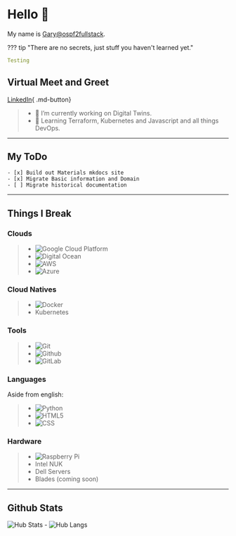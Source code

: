 # Hello 👋
My name is [Gary@ospf2fullstack](## "Technologist"). 

[//]: <> (Admonitions: https://squidfunk.github.io/mkdocs-material/reference/admonitions/)
??? tip
        "There are no secrets, just stuff you haven't learned yet."

```Yaml
Testing 
```

## Virtual Meet and Greet 
[LinkedIn](https://www.linkedin.com/in/ginnerarity/){ .md-button}
>  - 🔭 I’m currently working on Digital Twins. 
>  - 🌱 Learning Terraform, Kubernetes and Javascript and all things DevOps.

---


## My ToDo
    - [x] Build out Materials mkdocs site
    - [x] Migrate Basic information and Domain
    - [ ] Migrate historical documentation

---

## Things I Break
### Clouds
>  - <img alt="Google Cloud Platform" src="https://img.shields.io/badge/-Google_Cloud_Platform-1a73e8?style=flat-square&logo=google-cloud&logoColor=white" />
>  - <img alt="Digital Ocean" src="https://img.shields.io/badge/-Digital%20Ocean-darkblue?style=flat-square&logo=digitalocean"/>
>  - <img alt="AWS" src="https://img.shields.io/badge/Amazon%20AWS-232F3E?style=flat-square&logo=amazon-aws"/>
>  - <img alt="Azure" src="https://img.shields.io/badge/Microsoft%20Azure-232F7E?style=flat-square&logo=microsoft-azure"/>

### Cloud Natives
>  - <img alt="Docker" src="https://img.shields.io/badge/-Docker-black?style=flat-square&logo=docker"/>
>  - Kubernetes 

### Tools
>  - <img alt="Git" src="https://img.shields.io/badge/-Git-black?style=flat-square&logo=git"/>
>  - <img alt="Github" src="https://img.shields.io/badge/-GitHub-181717?style=flat-square&logo=github"/>
>  - <img alt="GitLab" src="https://img.shields.io/badge/-GitLab-FCA121?style=flat-square&logo=gitlab"/>

### Languages 
Aside from english: 
>  - <img alt="Python" src="https://img.shields.io/badge/-Python-black?style=flat-square&logo=Python"/>
>  - <img alt="HTML5" src="https://img.shields.io/badge/-HTML5-E34F26?style=flat-square&logo=html5&logoColor=white"/>
>  - <img alt="CSS" src="https://img.shields.io/badge/-CSS3-1572B6?style=flat-square&logo=css3"/>

### Hardware
> - <img alt="Raspberry Pi" src="https://img.shields.io/badge/-Raspberry%20Pi-C51A4A?style=flat-square&logo=Raspberry-Pi"/>
> - Intel NUK
> - Dell Servers
> - Blades (coming soon)

---
## Github Stats
![Hub Stats](https://github-readme-stats.vercel.app/api?username=ospf2fullstack&show_icons=true&hide_title=true&theme=solarized-dark&count_private=true&hide=stars)
    - ![Hub Langs](https://github-readme-stats.vercel.app/api/top-langs/?username=ospf2fullstack&hide=TeX&layout=compact)
